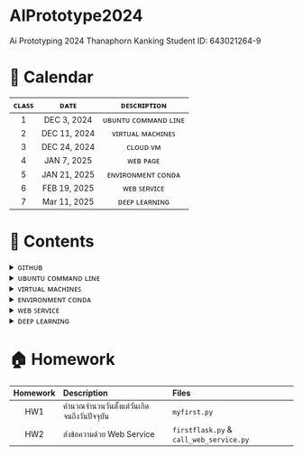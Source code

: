 # AIPrototype2024
Ai Prototyping 2024 Thanaphorn Kanking Student ID: 643021264-9

# 📅 Calendar
|  ᴄʟᴀꜱꜱ  |     ᴅᴀᴛᴇ      |               ᴅᴇꜱᴄʀɪᴘᴛɪᴏɴ                        | 
|:-------:|:-------------:|:-----------------------------------------------:|
|   1     |  DEC 3, 2024  | ᴜʙᴜɴᴛᴜ ᴄᴏᴍᴍᴀɴᴅ ʟɪɴᴇ                         |
|   2     |  DEC 11, 2024 | ᴠɪʀᴛᴜᴀʟ ᴍᴀᴄʜɪɴᴇꜱ                            |
|   3     |  DEC 24, 2024 | ᴄʟᴏᴜᴅ ᴠᴍ                                  |
|   4     |  JAN 7, 2025  | ᴡᴇʙ ᴘᴀɢᴇ                                 |
|   5     |  JAN 21, 2025 | ᴇɴᴠɪʀᴏɴᴍᴇɴᴛ ᴄᴏɴᴅᴀ                         | 
|   6     |  FEB 19, 2025 | ᴡᴇʙ ꜱᴇʀᴠɪᴄᴇ                              |
|   7     |  Mar 11, 2025 | ᴅᴇᴇᴘ ʟᴇᴀʀɴɪɴɢ                             |


# 💼 Contents

<details> 
  <summary> ɢɪᴛʜᴜʙ </summary>
  
* push ขึ้น Git
  ```bash
  git remote add origin <URL ของ repo>       # เพิ่ม remote repository 
  git branch -M main                         # เปลี่ยนชื่อ branch เป็น main (GitHub ใช้ main แทน master)
  git push -u origin main                    # Push โค้ดขึ้น GitHub 
  git config --global user.name "Your Name"  # ตั้งค่าชื่อของผู้ใช้ Git
  git config --global user.email "your-email@example.com"  # ตั้งค่าอีเมลของผู้ใช้ Git
  ```
* คำสั่งใน Github
  ```bash
  git init                             # เริ่มต้น Git repository ใหม่ในโฟลเดอร์ปัจจุบัน
  git status                           # แสดงสถานะของไฟล์ใน repository 
  git branch                           # ตรวจสอบ branch ปัจจุบัน
  git add .                            # เพิ่มไฟล์ทั้งหมดเข้า 
  git commit -m "เพิ่มคำอธิบาย commit"    # บันทึกการเปลี่ยนแปลงใน Git
  git log                              # แสดงประวัติ commit ล่าสุด
  git rm <filename>                    # ลบไฟล์และ commit การลบ
  git mv <old-name> <new-name>         # เปลี่ยนชื่อไฟล์และ commit การเปลี่ยนแปลง
  git push --force                     # บังคับ push ทับของเดิม (ใช้ระวัง)
  ``` 
</details>

<details> 
  <summary> ᴜʙᴜɴᴛᴜ ᴄᴏᴍᴍᴀɴᴅ ʟɪɴᴇ </summary>
  
## 👨🏻‍💻 Command Line พื้นฐานบน Ubuntu
## 1. คำสั่งพื้นฐาน
* list ทุกๆ file/folder ที่อยู่ใน folder ปัจจุบัน
  ```
  $ls
  ```
  ```
  $ls -{option}
  #ex
  $ls -ltr # บอกรายบละเอียดไฟล์
  ```
* ระบุตำแหน่งปัจจุบันที่เราอยู่ในระบบ
  ```
  $pwd
  ```  
## 2. การจัดการ Folder และ File
* create folder
  ```
  $mkdir {foldername}
  ```
* create file 
  ```
  $vi {filename}  # สร้างและเปิดไฟล์ขึ้นมาแก้ไข
  $vi {filename.py} # python file
  #กด i เพื่อแก้ไข
  #กด esc + :wq (ออกแบบ save สิ่งที่เราพิมพ์เข้าไป)
  #กด esc + :q! (ออกแบบไม่ save สิ่งที่อัปลงไป)
  ```
  เวลาจะพิมพ์ กด ***i*** แล้วมันจะขึ้นว่า ***INSERT*** แล้วถึงพิมพ์ได้
  หลังจากนั้นเมื่อพิมพ์เสร็จต้องการที่จะบันทึกให้กด ***esc*** แล้วพิมพ์ **:wq** (write and quit)
* เปิดไฟล์ขึ้นมาดูที่เขียนเฉยๆ
  ```
  $cat {filename}
  ```
* run code Python 
  ```
  $python {filename.py}
  ```
* delete folder
  ```
  $rm -R {foldername}
  ```
* delete file
  ```
  $rm {filename}
  ```
* เปลี่ยนชื่อ file
  ```
  $mv {file เดิม} {file ใหม่}
  $mv ./{file เดิม} ./{file ใหม่}
  # $mv file1 filex # เปลี่ยนชื่อจาก file1 เป็น filex
  ```
* change directory (เข้าไปในfolder)
  ```
  $cd {foldername}
  ```
* ออกจาก folder
  ```
  $cd # home
  $cd ~ # home
  $cd .. # ออกมา 1 step
  $cd ../.. # ออกมา 2 step
  ```
## 3. การ copy และการย้าย file/folder
ที่อยู่ของ File/Folder ในตอนสุดท้าย


* หลักการ
  ```
  $cp {ที่อยู่ต้นทางของ file/folder ที่ต้องการคัดลอก} {ที่อยู่ปลายทางที่ต้องการที่จะคัดลอก file/folder ไป}
  $mv {ที่อยู่ต้นทางของ file/folder ที่ต้องการย้าย} {ที่อยู่ปลายทางที่ต้องการที่จะย้าย file/folder ไป}
  ```
* Copy file
  ```
  $cp ./filex ~/testfolder1/testfolder1_1/. # ~ กลับไปที่ home ก่อน
  ```
  ```
  # copy file1 in testfolder1 to testfolder1_1_1
  $cp ./file1 ./testfolder1_1/testfolder1_1_1/.
  # cp ที่นี่/ชื่อไฟล์ ที่นี่/เข้าไปที่1_1/เข้าไปที่1_1_1/เอาไว้ตรงนี้
  ```
* Copy and change the file name
  คัดลอกไฟล์ 1 ไปที่ testfolder1_1_1 โดยให้มีชื่อว่า file2
  ```
  $cp ./file1 ./testfolder1_1/testfolder1_1_1/file2
  ```
* Copy folder
  ```
  # copy folder + change folder name แต่เอาไว้ที่เดิม
  $cp -R ./testfolder1_1_1 ./testfolder1_1_2
  ```
* Move file
  ```
  $ mv ./filex ~/testfolder2/. # ~ home
  $ mv ./filex ../../../testfolder2/.
  ```
# ยกเลิกคำสั่ง
> ctrl+c

# ขั้นตอนการสร้างไฟล์ด้วย vi

    เข้าสู่โหมดแก้ไข:
        เมื่อเปิดไฟล์ใหม่ขึ้นมาใน vi คุณจะอยู่ในโหมดปกติ (Normal Mode) ซึ่งไม่สามารถพิมพ์ข้อความได้ทันที
        กดปุ่ม i (Insert) เพื่อเข้าสู่โหมดแก้ไข (Insert Mode)

    พิมพ์ข้อความ:
        ตอนนี้คุณสามารถพิมพ์ข้อความในไฟล์ได้ เช่น:

    This is a new file.

บันทึกไฟล์:

    กดปุ่ม Esc เพื่อออกจากโหมดแก้ไข (กลับสู่ Normal Mode)
    พิมพ์ :w แล้วกด Enter เพื่อบันทึกไฟล์

ออกจากโปรแกรม vi:

    หากต้องการบันทึกและออกจากโปรแกรมพร้อมกัน:
        พิมพ์ :wq แล้วกด Enter
    หากต้องการออกโดยไม่บันทึก:
        พิมพ์ :q! แล้วกด Enter

# Homework
copy filex in testfolder1_1 to testfolder1_1_2 and change file name to filey
```
cp ./filex ~/testfolder1/testfolder1_1/testfolder1_1_2/filey
```
</details>


<details> 
  <summary> ᴠɪʀᴛᴜᴀʟ ᴍᴀᴄʜɪɴᴇꜱ </summary>

## 🌐 การใช้งาน Azure Virtual Machines (VM)
Azure Virtual Machines เป็นบริการที่สามารถสร้างเครื่องเสมือน (VM) บนคลาวด์ เพื่อใช้ในการพัฒนาและทดสอบแอปพลิเคชันต่าง ๆ  

### 📌 **1. การสร้าง Virtual Machine บน Azure**
1. เข้าไปที่ **Azure Portal** 👉 [https://portal.azure.com](https://portal.azure.com)
2. ไปที่ **Virtual Machines** > **Create** > **Azure Virtual Machine**
3. กำหนดค่า VM:
   - **Resource group**: สร้างหรือเลือก Resource Group
   - **Virtual Machine Name**: ตั้งชื่อ VM เช่น `tarkung-vm`
   - **Region**: เลือกตำแหน่งเซิร์ฟเวอร์ที่ต้องการ (แนะนำ Southeast Asia)
   - **Image**: เลือก OS เช่น `Ubuntu 20.04 LTS`
   - **Size**: เลือกขนาดของ VM ตามต้องการ
   - **Authentication Type**: 
     - ตั้ง **Username** เช่น `tarkung`
     - ตั้ง **Passwords** เช่น `1234`

4. กด **Review + Create** แล้วกด **Create**
5. รอให้ Azure สร้าง VM เสร็จ จากนั้นไปที่ **Virtual Machines > tarkung-vm** แล้วดู **Public IP Address**

### 🔑 **2. การเข้าใช้งาน Virtual Machine ผ่าน SSH**
เมื่อ VM พร้อมใช้งาน จะสามารถ SSH เข้าไปที่เซิร์ฟเวอร์ได้โดยใช้ IP Address  

#### 🖥 **Linux / macOS / Windows (WSL)**
1. เปิด Terminal หรือ Command Prompt
2. ใช้คำสั่ง SSH เพื่อเข้า VM:
   ```sh
   ssh tarkung@<your-vm-ip>
</details>



<details> 
  <summary> ᴇɴᴠɪʀᴏɴᴍᴇɴᴛ ᴄᴏɴᴅᴀ </summary>

## 🐍 การใช้งาน Conda Environment เบื้องต้น

### 📌 **1. ติดตั้ง Conda**
 Conda สามารถติดตั้งได้จาก:
- **Miniconda** 👉 [https://docs.conda.io/en/latest/miniconda.html](https://docs.conda.io/en/latest/miniconda.html)
  #### หรือ
- **Anaconda** 👉 [https://www.anaconda.com/products/distribution](https://www.anaconda.com/products/distribution)

ตรวจสอบว่า Conda ติดตั้งสำเร็จหรือไม่:
```sh
conda --version
```

### 📌 **2. การสร้าง Environment ใหม่**

```sh
conda create --name ai_project python=3.9
```
### 📌 **3. การ Activate และ Deactivate Environment**
การ Activate Environment
```sh
conda activate ai_project
```
การ Deactivate Environment
```sh
conda deactivate
```

### 📌 **4. การลบ Environment**

การ การลบ Environment
```sh
conda remove --name ai_project --all
```
</details>



<details> 
  <summary> ᴡᴇʙ ꜱᴇʀᴠɪᴄᴇ </summary>
  
## 💬 Web Service for Messaging

เป็น Web Service ที่สามารถส่งข้อความระหว่างผู้ใช้ได้ โดยประกอบไปด้วย 2 ส่วนหลัก:

1. **สคริปต์ฝั่งผู้ใช้ (call_web_service.py)**: ช่วยให้ผู้ใช้ป้อนข้อความและเลือกผู้รับเพื่อส่งข้อความ
2. **API ฝั่งเซิร์ฟเวอร์ (firstflask.py)**: รับข้อความจากผู้ใช้ บันทึกรายละเอียด และส่งคำตอบกลับไปยืนยันการรับข้อความ

## ส่วนประกอบ

### 1. สคริปต์ฝั่งผู้ใช้ (`call_web_service.py`)

สคริปต์ฝั่งผู้ใช้จะติดต่อกับ API ฝั่งเซิร์ฟเวอร์เพื่อส่งข้อความ โดยมีขั้นตอนดังนี้:

- ผู้ใช้จะป้อนข้อความที่ต้องการส่ง
- ผู้ใช้สามารถเลือกผู้รับได้ 2 คน: Phu หรือ Ploy
- ส่งข้อความที่เลือกไปยังเซิร์ฟเวอร์ผ่านคำขอ HTTP POST

สคริปต์จะส่งข้อมูลต่อไปนี้ไปยังเซิร์ฟเวอร์:
- `msg`: ข้อความที่ผู้ใช้ป้อน
- `ผู้รับ`: ชื่อของผู้รับข้อความ
- `ip`: ที่อยู่ IP ของผู้รับ
- `ผู้ส่ง`: ชื่อผู้ส่ง

**Code**:
```python
import requests
import json

# URL ของ API
url = 'http://20.255.61.79:5006/simpleAPI'

# ป้อนข้อความจากผู้ใช้
msg = input("กรุณาป้อนข้อความ: ")

# รายชื่อและ IP ที่มีอยู่แล้ว
recipients = {
    "Phu": "104.43.58.161",
    "Ploy": "13.75.95.136"
}

# ให้ผู้ใช้ป้อนชื่อและ IP ของผู้รับเอง หรือเลือกจากที่มีอยู่แล้ว
print("\nเลือกรายชื่อที่ต้องการส่งข้อความ:")
for i, name in enumerate(recipients.keys(), start=1):
    print(f"{i}. {name} (IP: {recipients[name]})")
print(f"{len(recipients) + 1}. ป้อนชื่อและ IP เอง")

choice = input("กรุณาเลือกหมายเลข: ")

if choice.isdigit() and int(choice) in range(1, len(recipients) + 1):
    recipient = list(recipients.keys())[int(choice) - 1]
    ip = recipients[recipient]
else:
    recipient = input("ป้อนชื่อผู้รับ: ")
    ip = input("ป้อน IP ของผู้รับ: ")
    
    # ตรวจสอบว่า IP ซ้ำหรือไม่
    if ip in recipients.values():
        print("\nพบ IP นี้อยู่แล้วในระบบ ข้ามไปยังขั้นตอนถัดไป...")
    else:
        recipients[recipient] = ip  # เพิ่มเข้าไปใน dictionary

# ชื่อผู้ส่ง
sender = "Tarkung"  # สามารถเปลี่ยนเป็น input() เพื่อให้ผู้ใช้ป้อนเองได้

# สร้าง dictionary สำหรับข้อมูลที่จะส่งไป
myobj = {
    'message_key': 'message_val',
    'msg': msg,  # ใช้ข้อความที่ผู้ใช้ป้อน
    'ผู้รับ': recipient,  # ชื่อผู้รับ
    'ip': ip,  # IP ของผู้รับ
    'ผู้ส่ง': sender  # ชื่อผู้ส่ง
}

# แสดงข้อมูลก่อนส่ง
print("\nกำลังส่งข้อความ... \n")
print(f"ข้อมูลที่ส่งไป: ")
print(f"----------------------------")
print(f"ผู้ส่ง: {sender}")
print(f"ผู้รับ: {recipient}")
print(f"IP ของผู้รับ: {ip}")
print(f"ข้อความที่ส่ง: {msg}")
print(f"----------------------------\n")

# ส่งคำขอ POST
x = requests.post(url, data=json.dumps(myobj))

# ตรวจสอบผลลัพธ์และแสดงผล
if x.status_code == 200:
    print(f"การส่งข้อความสำเร็จ! คำตอบจาก API: {x.text}")
else:
    print(f"[ERROR] การส่งข้อความล้มเหลว! รหัสสถานะ: {x.status_code}")
```

</details>

<details> 
  <summary> ᴅᴇᴇᴘ ʟᴇᴀʀɴɪɴɢ </summary>

# Machine learning algorithm ทั่วไป เช่น Linear regression และ logistic regression โครงสร้างการเรียนรู้เป็นดังนี้:
  <div align="center" >
       <img class="RELU"src="https://github.com/thanaphornkanking/AIPrototype24/blob/main/Lecture/deeplearning1.png" style="float: center;" >  
  </div>
  
### จะเห็นว่ามี 3 ส่วน คือ Input, Classifier, และ Prediction

  - Input คือข้อมูลที่ป้อนเข้า Algorithm เช่นในกรณีนี้มี 3 Feature ได้แก่ x1, x2, และ x3
  - Classifier คือฟังก์ชันที่นำเอา Input x มาคำนวนร่วมกับค่าน้ำหนัก w ของ x แต่ละตัว ผลที่ได้เรียกว่า z แล้วป้อน z เข้าสู่ฟังก์ชันตัดสินใจ σ เช่น Sigmoid function เพื่อคำนวนความเป็นไปได้ของคำตอ
  - Prediction คือการตีความคำตอบของ Classifier แล้วนำเสนอผลลัพธ์ให้ผู้ใช้ เช่นคำถาม Binary classification ก็ให้คำตอบว่า "ใช่" หรือ "ไม่ใช่"

# Neural network มีโครงสร้างการเรียนรู้ดังนี้
<div align="center" >
       <img class="RELU"src="https://github.com/thanaphornkanking/AIPrototype24/blob/main/Lecture/deeplearning2.png" style="float: center;" >  
  </div>
#### มี 4 ส่วน คือ Input layer, Hidden layer, Output layer, และ Prediction โดยเราจะอธิบายการทำงานทีละส่วน อนึ่ง เราเรียกกระบวนการที่ทั้ง 4 ส่วนนี้ทำงานต่อเนื่องกันจากด้านซ้ายไปด้านขวาของโครงสร้าง Neural network ว่ากระบวนการแผ่กระจายเดินหน้า หรือ Forward propagation ซึ่งทำงานร่วมกับการแผ่กระจายย้อนกลับ หรือ Backward propagation

</details>


# 🏠 Homework
| Homework | Description | Files |
|:--------:|:-----------|:------|
| HW1 | คำนวณจำนวนวันตั้งแต่วันเกิดจนถึงวันปัจจุบัน | `myfirst.py` |
| HW2 | ส่งข้อความด้วย Web Service | `firstflask.py` & `call_web_service.py` |

